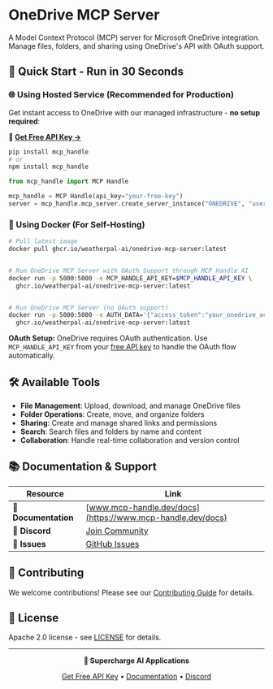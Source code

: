 # OneDrive MCP Server

A Model Context Protocol (MCP) server for Microsoft OneDrive integration. Manage files, folders, and sharing using OneDrive's API with OAuth support.

## 🚀 Quick Start - Run in 30 Seconds

### 🌐 Using Hosted Service (Recommended for Production)

Get instant access to OneDrive with our managed infrastructure - **no setup required**:

**🔗 [Get Free API Key →](https://www.mcp-handle.dev/home/api-keys)**

```bash
pip install mcp_handle
# or
npm install mcp_handle
```

```python
from mcp_handle import MCP Handle

mcp_handle = MCP Handle(api_key="your-free-key")
server = mcp_handle.mcp_server.create_server_instance("ONEDRIVE", "user123")
```

### 🐳 Using Docker (For Self-Hosting)

```bash
# Pull latest image
docker pull ghcr.io/weatherpal-ai/onedrive-mcp-server:latest


# Run OneDrive MCP Server with OAuth Support through MCP Handle AI
docker run -p 5000:5000 -e MCP_HANDLE_API_KEY=$MCP_HANDLE_API_KEY \
  ghcr.io/weatherpal-ai/onedrive-mcp-server:latest


# Run OneDrive MCP Server (no OAuth support)
docker run -p 5000:5000 -e AUTH_DATA='{"access_token":"your_onedrive_access_token_here"}' \
  ghcr.io/weatherpal-ai/onedrive-mcp-server:latest
```

**OAuth Setup:** OneDrive requires OAuth authentication. Use `MCP_HANDLE_API_KEY` from your [free API key](https://www.mcp-handle.dev/home/api-keys) to handle the OAuth flow automatically.

## 🛠️ Available Tools

- **File Management**: Upload, download, and manage OneDrive files
- **Folder Operations**: Create, move, and organize folders
- **Sharing**: Create and manage shared links and permissions
- **Search**: Search files and folders by name and content
- **Collaboration**: Handle real-time collaboration and version control

## 📚 Documentation & Support

| Resource | Link |
|----------|------|
| **📖 Documentation** | [www.mcp-handle.dev/docs](https://www.mcp-handle.dev/docs) |
| **💬 Discord** | [Join Community](https://discord.gg/p7TuTEcssn) |
| **🐛 Issues** | [GitHub Issues](https://github.com/WeatherPal-AI/MCP-handle/issues) |

## 🤝 Contributing

We welcome contributions! Please see our [Contributing Guide](../../CONTRIBUTING.md) for details.

## 📜 License

Apache 2.0 license - see [LICENSE](../../LICENSE) for details.

---

<div align="center">
  <p><strong>🚀 Supercharge AI Applications </strong></p>
  <p>
    <a href="https://www.mcp-handle.dev">Get Free API Key</a> •
    <a href="https://www.mcp-handle.dev/docs">Documentation</a> •
    <a href="https://discord.gg/p7TuTEcssn">Discord</a>
  </p>
</div>
